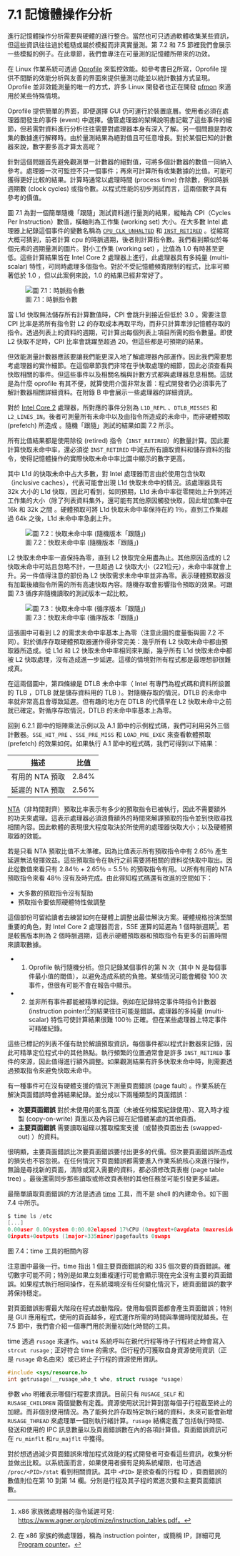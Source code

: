 # 7.1 記憶體操作分析

進行記憶體操作分析需要與硬體的進行整合。當然也可只透過軟體收集某些資訊，但這些資訊往往過於粗糙或屬於模擬而非真實量測。第 7.2 和 7.5 節裡我們會展示一些模擬的例子。在此章節，我們會專注在可量測的記憶體所帶來的功效。

在 Linux 作業系統可透過 [Oprofile](https://www.man7.org/linux/man-pages/man1/oprofile.1.html) 來監控效能。如參考書目[2](https://dl.acm.org/doi/10.1145/265924.265925)所寫，Oprofile 提供不間斷的效能分析與友善的界面來提供量測功能並以統計數據方式呈現。Oprofile 並非效能測量的唯一的方式，許多 Linux 開發者也正在開發 [pfmon](https://perfmon2.sourceforge.net/man/pfmon.html) 來適用於某些特殊情境。

Oprofile 提供簡單的界面，即便選擇 GUI 仍可運行於裝置底層。使用者必須在處理器間發生的事件 (event) 中選擇。儘管處理器的架構說明書記載了這些事件的細節，但若需對資料進行分析往往需要對處理器本身有深入了解。另一個問題是對收集的數據進行解釋時。由於量測結果為絕對值且可任意增長。對於某個已知的計數器來說，數字要多高才算太高呢？

針對這個問題首先避免觀測單一計數器的絕對值，可將多個計數器的數值一同納入參考。處理器一次可監控不只一個事件；再來可計算所有收集數據的比值。可能可獲得更好比較的結果。計算時通常以處理時間 (process time) 作除數，例如時脈週期數 (clock cycles) 或指令數。以程式性能的初步測試而言，這兩個數字具有參考的價值。

圖 7.1 為對一個簡單隨機「跟隨」測試資料進行量測的結果，縱軸為 CPI（Cycles Per Instruction）數值，橫軸則為工作集 (working set) 大小。在大多數 Intel 處理器上紀錄這個事件的變數名稱為 [`CPU_CLK_UNHALTED`](https://www.intel.com/content/dam/develop/external/us/en/documents/tuningguide-intelxeonprocessor-scalablefamily-2ndgen-181827.pdf) 和 [`INST_RETIRED`](https://www.intel.com/content/dam/develop/external/us/en/documents/tuningguide-intelxeonprocessor-scalablefamily-2ndgen-181827.pdf) 。從縮寫大概可猜到，前者計算 cpu 的時脈週期，後者則計算指令數。我們看到類似於每個元素的週期量測的圖片。對小工作集 (working set) ，比值為 1.0 有時甚至更低。這些計算結果皆在 Intel Core 2 處理器上進行，此處理器具有多純量 (multi-scalar) 特性，可同時處理多個指令。對於不受記憶體頻寬限制的程式，比率可顯著低於 1.0 ，但以此案例來說，1.0 的結果已經非常好了。

<figure>
  <img src="../assets/figure-7.1.png" alt="圖 7.1：時脈指令數">
  <figcaption>圖 7.1：時脈指令數</figcaption>
</figure>

當 L1d 快取無法儲存所有計算數值時，CPI 會跳升到接近但低於 3.0 。需要注意 CPI 比率是將所有指令對 L2 的存取成本再取平均，而非只計算牽涉記憶體存取的指令。透過列表上的資料的週期，可計算出每個列表上項目所需的指令數量。即使 L2 快取不足時，CPI 比率會跳躍至超過 20。但這些都是可預期的結果。

但效能測量計數器應該要讓我們能更深入地了解處理器內部運作。因此我們需要思考處理器的實作細節。在這個章節我們非常在乎快取處理的細節，因此必須查看與快取相關的事件。但這些事件以及相關名稱與計數方式都與處理器息息相關。這就是為什麼 oprofile 有其不便，就算使用介面非常友善：程式開發者仍必須事先了解計數器相關詳細資料。在附錄 B 中會展示一些處理器的詳細資訊。

對於 [Intel Core 2](https://oprofile.sourceforge.io/docs/intel-core2-events.php) 處理器，所對應的事件分別為 `L1D_REPL` 、`DTLB_MISSES` 和 `L2_LINES_IN`。後者可測量所有未命中以及由指令所造成的未命中，而非硬體預取 (prefetch) 所造成 。隨機「跟隨」測試的結果如圖 7.2 所示。

所有比值結果都是使用除役 (retired) 指令（`INST_RETIRED`）的數量計算。因此要計算快取未命中率，還必須從 `INST_RETIRED` 中減去所有讀取資料和儲存資料的指令，使得記憶體操作的實際快取未命中率比圖中顯示的數字更高。

其中 L1d 的快取未命中占大多數，對 Intel 處理器而言由於使用包含快取（inclusive caches），代表可能會出現 L1d 快取未命中的情況。該處理器具有 32k 大小的 L1d 快取，因此可看到，如同預期，L1d 未命中率從零開始上升到將近工作集的大小（除了列表資料集外，還可能有其他原因觸發快取，因此增加集中在 16k 和 32k 之間 。硬體預取可將 L1d 快取未命中率保持在約 1％，直到工作集超過 64k 之後，L1d 未命中率急劇上升。

<figure>
  <img src="../assets/figure-7.2.png" alt="圖 7.2：快取未命中率 (隨機版本「跟隨」)">
  <figcaption>圖 7.2：快取未命中率 (隨機版本「跟隨」)</figcaption>
</figure>

L2 快取未命中率一直保持為零，直到 L2 快取完全用盡為止。其他原因造成的 L2 快取未命中可姑且忽略不計，一旦超過 L2 快取大小（221位元），未命中率就會上升。另一件值得注意的部份為 L2 快取需求未命中率並非為零。表示硬體預取器沒有加載後續指令所需的所有高速快取內容。隨機存取會影響指令預取的效果。可跟圖 7.3 循序非隨機讀取的測試版本一起比較。

<figure>
  <img src="../assets/figure-7.3.png" alt="圖 7.3：快取未命中率 (循序版本「跟隨」)">
  <figcaption>圖 7.3：快取未命中率 (循序版本「跟隨」)</figcaption>
</figure>

這張圖中可看到 L2 的需求未命中率基本上為零（注意此圖的度量衡與圖 7.2 不同）。對於循序存取硬體預取器運作得非常完美：幾乎所有 L2 快取未命中都由預取器所造成。從 L1d 和 L2 快取未命中率相同來判斷，幾乎所有 L1d 快取未命中都被 L2 快取處理，沒有造成進一步延遲。這樣的情境對所有程式都是最理想卻很難成真。

在這兩個圖中，第四條線是 DTLB 未命中率（ Intel 有專門為程式碼和資料所設置的 TLB ，DTLB 就是儲存資料用的 TLB ）。對隨機存取的情況，DTLB 的未命中率就非常高且會導致延遲。但有趣的地方在 DTLB 的代價早在 L2 快取未命中之前就已確定。對循序存取情況，DTLB 的未命中率基本上為零。

回到 6.2.1 節中的矩陣乘法示例以及 A.1 節中的示例程式碼，我們可利用另外三個計數器。`SSE_HIT_PRE` 、`SSE_PRE_MISS` 和 `LOAD_PRE_EXEC` 來查看軟體預取 (prefetch) 的效果如何。如果執行 A.1 節中的程式碼，我們可得到以下結果：

描述 | 比值
--- | ---
有用的 NTA 預取 | 2.84%
延遲的 NTA 預取 | 2.56%

[NTA](https://gcc.gnu.org/projects/prefetch.html)（非時間對齊）預取比率表示有多少的預取指令已被執行，因此不需要額外的功夫來處理。這表示處理器必須浪費額外的時間來解譯預取的指令並到快取尋找相關內容。因此軟體的表現很大程度取決於所使用的處理器快取大小；以及硬體預取器的效能。

若是只看 NTA 預取比值不太準確。因為比值表示所有預取指令中有 2.65％ 產生延遲無法發揮效益。這些預取指令在執行之前需要將相關的資料從快取中取出。因此從數值來看只有 2.84％ + 2.65％ = 5.5％ 的預取指令有用。以所有有用的 NTA 預取指令來看 48％ 沒有及時完成。由此得知程式碼還有改進的空間如下：

* 大多數的預取指令沒有幫助
* 預取指令要依照硬體特性做調整

這個部份可留給讀者去練習如何在硬體上調整出最佳解決方案。硬體規格扮演至關重要的角色，對 Intel Core 2 處理器而言，SSE 運算的延遲為 1 個時脈週期[^譯註2]。若是較舊版本則為 2 個時脈週期，這表示硬體預取器和預取指令有更多的前置時間來讀取數據。

- 1. Oprofile 執行隨機分析。但只記錄某個事件的第 N 次（其中 N 是每個事件最小值的閾值），以避免造成系統的負擔。某些情況可能會觸發 100 次事件，但很有可能不會在報告中顯示。

- 2. 並非所有事件都能被精準的記錄。例如在記錄特定事件時指令計數器(instruction pointer)[^譯註1]的結果往往可能是錯誤。處理器的多純量 (multi-scalar) 特性可使計算結果很難 100％ 正確。但在某些處理器上特定事件可精確紀錄。

這些已標記的列表不僅有助於解讀預取資訊，每個事件都以程式計數器來記錄，因此可精準定位程式中的其他熱點。執行頻繁的位置通常會是許多 `INST_RETIRED` 事件的來源，因此值得進行額外調整。如果觀測結果有許多快取未命中時，則需要透過預取指令來避免快取未命中。

有一種事件可在沒有硬體支援的情況下測量頁面錯誤 (page fault) 。作業系統在解決頁面錯誤時會將結果紀錄。並分成以下兩種類型的頁面錯誤：

- **次要頁面錯誤** 對於未使用的匿名頁面（未被任何檔案紀錄使用）、寫入時才複製 (copy-on-write) 頁面以及內容已經在記憶體某處的其他頁面。
- **主要頁面錯誤** 需要讀取磁碟以獲取檔案支援（或替換頁面出去 (swapped-out) ）的資料。

很明顯，主要頁面錯誤比次要頁面錯誤要付出更多的代價。但次要頁面錯誤所造成的損失也不容忽視。在任何情況下頁面錯誤都需要進入作業系統核心來進行操作，無論是尋找新的頁面，清除或寫入需要的資料，都必須修改頁表樹 (page table tree) 。最後還需同步那些讀取或修改頁表樹的其他任務並可能引發更多延遲。

最簡單讀取頁面錯誤的方法是透過 [time](https://man7.org/linux/man-pages/man1/time.1.html) 工具，而不是 shell 的內建命令。如下圖 7.4 中所示。

```c
$ time ls /etc
[...]
0.00user 0.00system 0:00.02elapsed 17%CPU (0avgtext+0avgdata 0maxresident)k
0inputs+0outputs (1major+335minor)pagefaults 0swaps
```
圖 7.4：time 工具的相關內容

注意圖中最後一行。time 指出 1 個主要頁面錯誤的和 335 個次要的頁面錯誤。確切數字可能不同；特別是如果立刻重複運行可能會顯示現在完全沒有主要的頁面錯誤。如果程式執行相同操作，在系統環境沒有任何變化情況下，總頁面錯誤的數字將保持穩定。

對頁面錯誤影響最大階段在程式啟動階段。使用每個頁面都會產生頁面錯誤；特別是 GUI 應用程式，使用的頁面越多，程式運作所需的時間與準備時間就越長。在 7.5 節中，我們會介紹一個專門用於測量初始化時間的工具。

time 透過 `rusage` 來運作。`wait4` 系統呼叫在親代行程等待子行程終止時會寫入 `strcut rusage` ; 正好符合 time 的需求。但行程仍可獲取自身資源使用資訊（正是 `rusage` 命名由來）或已終止子行程的資源使用資訊。

```c
#include <sys/resource.h>
int getrusage(__rusage_who_t who, struct rusage *usage)
```

參數 `who` 明確表示哪個行程要求資訊。目前只有 `RUSAGE_SELF` 和 
`RUSAGE_CHILDREN` 兩個變數有定義。資源使用狀況計算到當每個子行程截至終止的加總。而非個別使用情況。為了能夠允許存取特定執行緒的資料，未來可能會新增 `RUSAGE_THREAD` 來處理單一個別執行緒計算。`rusage` 結構定義了包括執行時間、發送和使用的 IPC 訊息數量以及頁面錯誤數在內的各項計算值。頁面錯誤資訊可在 `ru_minflt` 和`ru_majflt` 中獲得。

對於想透過減少頁面錯誤來增加程式效能的程式開發者可查看這些資訊，收集分析並做出比較。以系統面而言，如果使用者擁有足夠系統權限，也可透過 `/proc/<PID>/stat` 看到相關資訊。其中 `<PID>` 是欲查看的行程 ID ，頁面錯誤的數值則位在第 10 到第 14 欄。分別是行程及其子程的累進次要和主要頁面錯誤數。
[^譯註1]: 在 x86 家族的微處理器，稱為 instruction pointer，或簡稱 IP，詳細可見 [Program counter](https://en.wikipedia.org/wiki/Program_counter)。
[^譯註2]: x86 家族微處理器的指令延遲可見: https://www.agner.org/optimize/instruction_tables.pdf。